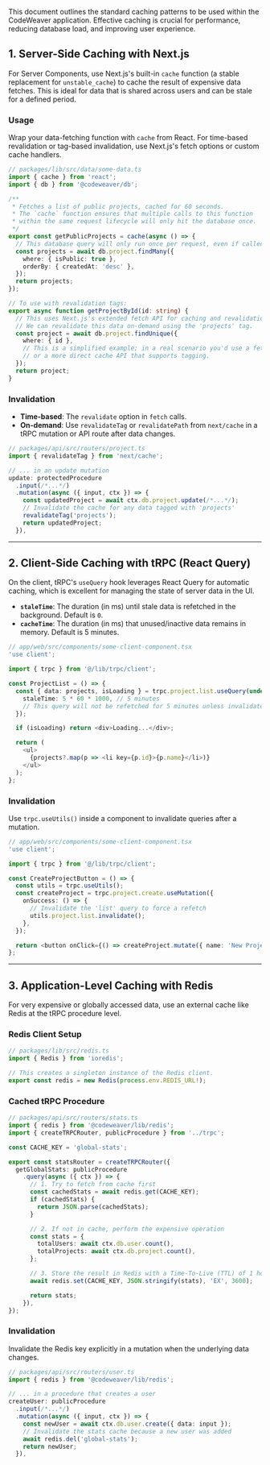 <!--
---
name: Caching Patterns
description: A template for implementing caching strategies across the stack.
---
-->

This document outlines the standard caching patterns to be used within the CodeWeaver application. Effective caching is crucial for performance, reducing database load, and improving user experience.

## 1. Server-Side Caching with Next.js

For Server Components, use Next.js's built-in `cache` function (a stable replacement for `unstable_cache`) to cache the result of expensive data fetches. This is ideal for data that is shared across users and can be stale for a defined period.

### Usage

Wrap your data-fetching function with `cache` from React. For time-based revalidation or tag-based invalidation, use Next.js's fetch options or custom cache handlers.

```typescript
// packages/lib/src/data/some-data.ts
import { cache } from 'react';
import { db } from '@codeweaver/db';

/**
 * Fetches a list of public projects, cached for 60 seconds.
 * The `cache` function ensures that multiple calls to this function
 * within the same request lifecycle will only hit the database once.
 */
export const getPublicProjects = cache(async () => {
  // This database query will only run once per request, even if called multiple times.
  const projects = await db.project.findMany({
    where: { isPublic: true },
    orderBy: { createdAt: 'desc' },
  });
  return projects;
});

// To use with revalidation tags:
export async function getProjectById(id: string) {
  // This uses Next.js's extended fetch API for caching and revalidation.
  // We can revalidate this data on-demand using the 'projects' tag.
  const project = await db.project.findUnique({
    where: { id },
    // This is a simplified example; in a real scenario you'd use a fetch wrapper
    // or a more direct cache API that supports tagging.
  });
  return project;
}
```

### Invalidation

- **Time-based**: The `revalidate` option in `fetch` calls.
- **On-demand**: Use `revalidateTag` or `revalidatePath` from `next/cache` in a tRPC mutation or API route after data changes.

```typescript
// packages/api/src/routers/project.ts
import { revalidateTag } from 'next/cache';

// ... in an update mutation
update: protectedProcedure
  .input(/*...*/)
  .mutation(async ({ input, ctx }) => {
    const updatedProject = await ctx.db.project.update(/*...*/);
    // Invalidate the cache for any data tagged with 'projects'
    revalidateTag('projects');
    return updatedProject;
  }),
```

---

## 2. Client-Side Caching with tRPC (React Query)

On the client, tRPC's `useQuery` hook leverages React Query for automatic caching, which is excellent for managing the state of server data in the UI.

- **`staleTime`**: The duration (in ms) until stale data is refetched in the background. Default is `0`.
- **`cacheTime`**: The duration (in ms) that unused/inactive data remains in memory. Default is 5 minutes.

```typescript
// app/web/src/components/some-client-component.tsx
'use client';

import { trpc } from '@/lib/trpc/client';

const ProjectList = () => {
  const { data: projects, isLoading } = trpc.project.list.useQuery(undefined, {
    staleTime: 5 * 60 * 1000, // 5 minutes
    // This query will not be refetched for 5 minutes unless invalidated.
  });

  if (isLoading) return <div>Loading...</div>;

  return (
    <ul>
      {projects?.map(p => <li key={p.id}>{p.name}</li>)}
    </ul>
  );
};
```

### Invalidation

Use `trpc.useUtils()` inside a component to invalidate queries after a mutation.

```typescript
// app/web/src/components/some-client-component.tsx
'use client';

import { trpc } from '@/lib/trpc/client';

const CreateProjectButton = () => {
  const utils = trpc.useUtils();
  const createProject = trpc.project.create.useMutation({
    onSuccess: () => {
      // Invalidate the 'list' query to force a refetch
      utils.project.list.invalidate();
    },
  });

  return <button onClick={() => createProject.mutate({ name: 'New Project' })}>Create</button>
};
```

---

## 3. Application-Level Caching with Redis

For very expensive or globally accessed data, use an external cache like Redis at the tRPC procedure level.

### Redis Client Setup
```typescript
// packages/lib/src/redis.ts
import { Redis } from 'ioredis';

// This creates a singleton instance of the Redis client.
export const redis = new Redis(process.env.REDIS_URL!);
```

### Cached tRPC Procedure

```typescript
// packages/api/src/routers/stats.ts
import { redis } from '@codeweaver/lib/redis';
import { createTRPCRouter, publicProcedure } from '../trpc';

const CACHE_KEY = 'global-stats';

export const statsRouter = createTRPCRouter({
  getGlobalStats: publicProcedure
    .query(async ({ ctx }) => {
      // 1. Try to fetch from cache first
      const cachedStats = await redis.get(CACHE_KEY);
      if (cachedStats) {
        return JSON.parse(cachedStats);
      }

      // 2. If not in cache, perform the expensive operation
      const stats = {
        totalUsers: await ctx.db.user.count(),
        totalProjects: await ctx.db.project.count(),
      };

      // 3. Store the result in Redis with a Time-To-Live (TTL) of 1 hour
      await redis.set(CACHE_KEY, JSON.stringify(stats), 'EX', 3600);

      return stats;
    }),
});
```

### Invalidation

Invalidate the Redis key explicitly in a mutation when the underlying data changes.

```typescript
// packages/api/src/routers/user.ts
import { redis } from '@codeweaver/lib/redis';

// ... in a procedure that creates a user
createUser: publicProcedure
  .input(/*...*/)
  .mutation(async ({ input, ctx }) => {
    const newUser = await ctx.db.user.create({ data: input });
    // Invalidate the stats cache because a new user was added
    await redis.del('global-stats');
    return newUser;
  }),
``` 